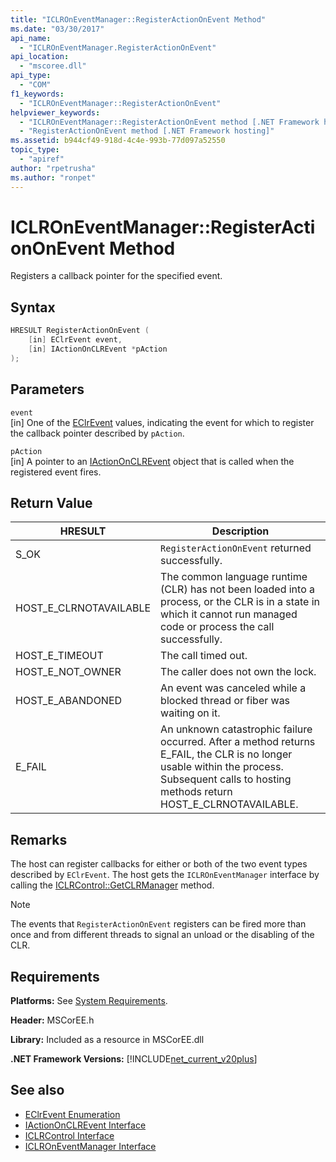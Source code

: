```yaml
---
title: "ICLROnEventManager::RegisterActionOnEvent Method"
ms.date: "03/30/2017"
api_name: 
  - "ICLROnEventManager.RegisterActionOnEvent"
api_location: 
  - "mscoree.dll"
api_type: 
  - "COM"
f1_keywords: 
  - "ICLROnEventManager::RegisterActionOnEvent"
helpviewer_keywords: 
  - "ICLROnEventManager::RegisterActionOnEvent method [.NET Framework hosting]"
  - "RegisterActionOnEvent method [.NET Framework hosting]"
ms.assetid: b944cf49-918d-4c4e-993b-77d097a52550
topic_type: 
  - "apiref"
author: "rpetrusha"
ms.author: "ronpet"
---
```

# ICLROnEventManager::RegisterActionOnEvent Method
Registers a callback pointer for the specified event.  
  
## Syntax  
  
```cpp  
HRESULT RegisterActionOnEvent (  
    [in] EClrEvent event,  
    [in] IActionOnCLREvent *pAction  
);  
```  
  
## Parameters  
 `event`  
 [in] One of the [EClrEvent](../../../../docs/framework/unmanaged-api/hosting/eclrevent-enumeration.md) values, indicating the event for which to register the callback pointer described by `pAction`.  
  
 `pAction`  
 [in] A pointer to an [IActionOnCLREvent](../../../../docs/framework/unmanaged-api/hosting/iactiononclrevent-interface.md) object that is called when the registered event fires.  
  
## Return Value  
  
|HRESULT|Description|  
|-------------|-----------------|  
|S_OK|`RegisterActionOnEvent` returned successfully.|  
|HOST_E_CLRNOTAVAILABLE|The common language runtime (CLR) has not been loaded into a process, or the CLR is in a state in which it cannot run managed code or process the call successfully.|  
|HOST_E_TIMEOUT|The call timed out.|  
|HOST_E_NOT_OWNER|The caller does not own the lock.|  
|HOST_E_ABANDONED|An event was canceled while a blocked thread or fiber was waiting on it.|  
|E_FAIL|An unknown catastrophic failure occurred. After a method returns E_FAIL, the CLR is no longer usable within the process. Subsequent calls to hosting methods return HOST_E_CLRNOTAVAILABLE.|  
  
## Remarks  
 The host can register callbacks for either or both of the two event types described by `EClrEvent`. The host gets the `ICLROnEventManager` interface by calling the [ICLRControl::GetCLRManager](../../../../docs/framework/unmanaged-api/hosting/iclrcontrol-getclrmanager-method.md) method.  
  
> [!NOTE]
>  The events that `RegisterActionOnEvent` registers can be fired more than once and from different threads to signal an unload or the disabling of the CLR.  
  
## Requirements  
 **Platforms:** See [System Requirements](../../../../docs/framework/get-started/system-requirements.md).  
  
 **Header:** MSCorEE.h  
  
 **Library:** Included as a resource in MSCorEE.dll  
  
 **.NET Framework Versions:** [!INCLUDE[net_current_v20plus](../../../../includes/net-current-v20plus-md.md)]  
  
## See also

- [EClrEvent Enumeration](../../../../docs/framework/unmanaged-api/hosting/eclrevent-enumeration.md)
- [IActionOnCLREvent Interface](../../../../docs/framework/unmanaged-api/hosting/iactiononclrevent-interface.md)
- [ICLRControl Interface](../../../../docs/framework/unmanaged-api/hosting/iclrcontrol-interface.md)
- [ICLROnEventManager Interface](../../../../docs/framework/unmanaged-api/hosting/iclroneventmanager-interface.md)
